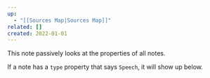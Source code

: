 ```yaml
---
up:
  - "[[Sources Map|Sources Map]]"
related: []
created: 2022-01-01
---
```

This note passively looks at the properties of all notes.

If a note has a `type` property that says `Speech`, it will show up below.
